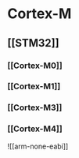 # Cortex-M
## [[STM32]]
### [[Cortex-M0]]
### [[Cortex-M1]]
### [[Cortex-M3]]
### [[Cortex-M4]]
![[arm-none-eabi]]
